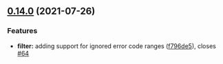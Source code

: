 ## [0.14.0](https://github.com/rymancl/terraform-provider-dotcommonitor/compare/v0.13.0...v0.14.0) (2021-07-26)


### Features

* **filter:** adding support for ignored error code ranges ([f796de5](https://github.com/rymancl/terraform-provider-dotcommonitor/commit/f796de5030c7ac62e6d5240d1e6d99896d204ee6)), closes [#64](https://github.com/rymancl/terraform-provider-dotcommonitor/issues/64)



